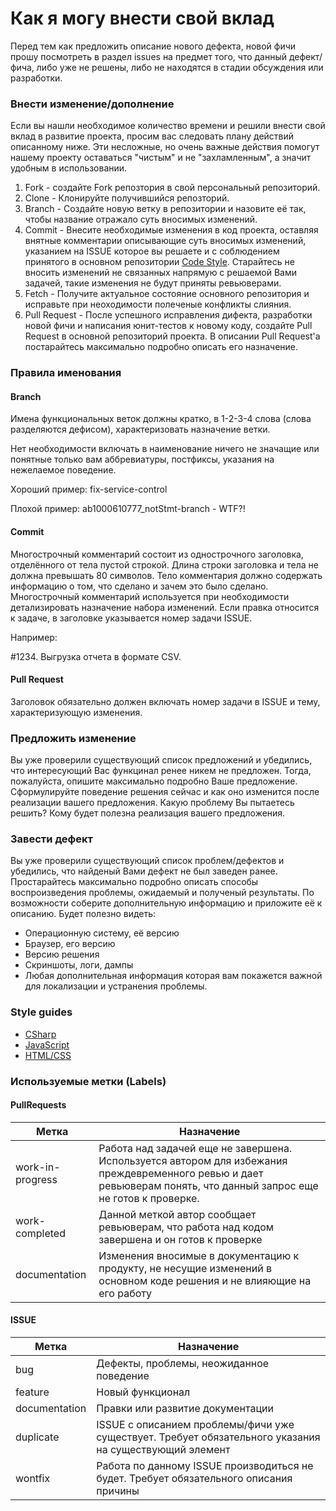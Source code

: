 # Как я могу внести свой вклад
Перед тем как предложить описание нового дефекта, новой фичи прошу посмотреть в раздел issues на предмет того, что данный дефект/фича, либо уже не решены, либо не находятся в стадии обсуждения или разработки. 
### Внести изменение/дополнение
Если вы нашли необходимое количество времени и решили внести свой вклад в развитие проекта, просим вас следовать плану действий описанному ниже. Эти несложные, но очень важные действия помогут нашему проекту оставаться "чистым" и не "захламленным", а значит удобным в использовании. 
1. Fork - создайте Fork репозтория в свой персональный репозиторий.
1. Clone - Клонируйте получившийся репозторий.
1. Branch - Создайте новую ветку в репозитории и назовите её так, чтобы название отражало суть вносимых изменений.
1. Commit - Внесите необходимые изменения в код проекта, оставляя внятные комментарии описывающие суть вносимых изменений, указанием на ISSUE которое вы решаете и с соблюдением принятого в основном репозитории [Code Style](#Style-guides). Старайтесь не вносить изменений не связанных напрямую с решаемой Вами задачей, такие изменения не будут приняты ревьюверами.
1. Fetch - Получите актуальное состояние основного репозитория и исправьте при неоходимости полеченые конфликты слияния.
1. Pull Request - После успешного исправления дифекта, разработки новой фичи и написания юнит-тестов к новому коду, создайте Pull Request в основной репозиторий проекта. В описании Pull Request'а постарайтесь максимально подробно описать его назначение.
### Правила именования
#### Branch
Имена функциональных веток должны кратко, в 1-2-3-4 слова (слова разделяются дефисом), характеризовать назначение ветки.

Нет необходимости включать в наименование ничего не значащие или понятные только вам аббревиатуры, постфиксы, указания на нежелаемое поведение.

Хороший пример:
fix-service-control

Плохой пример:
ab1000610777_notStmt-branch - WTF?!
#### Commit
Многострочный комментарий состоит из однострочного заголовка, отделённого от тела пустой строкой.
Длина строки заголовка и тела не должна превышать 80 символов.
Тело комментария должно содержать информацию о том, что сделано и зачем это было сделано.
Многострочный комментарий используется при необходимости детализировать назначение набора изменений.
Если правка относится к задаче, в заголовке указывается номер задачи ISSUE.  

Например:

#1234. Выгрузка отчета в формате CSV.
#### Pull Request
Заголовок обязательно должен включать номер задачи в ISSUE и тему, характеризующую изменения.
### Предложить изменение
Вы уже проверили существующий список предложений и убедились, что интересующий Вас функцинал ренее никем не предложен. Тогда, пожалуйста, опишите максимально подробно Ваше предложение. Сформулируйте поведение решения сейчас и как оно изменится после реализации вашего предложения. Какую проблему Вы пытаетесь решить? Кому будет полезна реализация вашего предложения.
### Завести дефект 
Вы уже проверили существующий список проблем/дефектов и убедились, что найденый Вами дефект не был заведен ранее. Простарайтесь максимально подробно описать способы воспроизведения проблемы, ожидаемый и полученый результаты. По возможности соберите дополнительную информацию и приложите её к описанию. Будет полезно видеть:
* Операционную систему, её версию
* Браузер, его версию
* Версию решения
* Скриншоты, логи, дампы
* Любая дополнительная информация которая вам покажется важной для локализации и устранения проблемы.
### Style guides
* [CSharp](https://google.github.io/styleguide/csharp-style.html)
* [JavaScript](https://google.github.io/styleguide/jsguide.html)
* [HTML/CSS](https://google.github.io/styleguide/htmlcssguide.html)
### Используемые метки (Labels)
#### PullRequests
|Метка           |Назначение|
|----------------|----------|
|work-in-progress| Работа над задачей еще не завершена. Используется автором для избежания преждевременного ревью и дает ревьюверам понять, что данный запрос еще не готов к проверке.|
|work-completed  | Данной меткой автор сообщает ревьюверам, что работа над кодом завершена и он готов к проверке|
|documentation| Изменения вносимые в документацию к продукту, не несущие изменений в основном коде решения и не влияющие на его работу|
#### ISSUE
|Метка           |Назначение|
|----------------|----------|
|bug|Дефекты, проблемы, неожиданное поведение|
|feature|Новый функционал|
|documentation|Правки или развитие документации|
|duplicate|ISSUE  с описанием проблемы/фичи уже существует. Требует обязательного указания на существующий элемент|
|wontfix|Работа по данному ISSUE производиться не будет. Требует обязательного описания причины|
